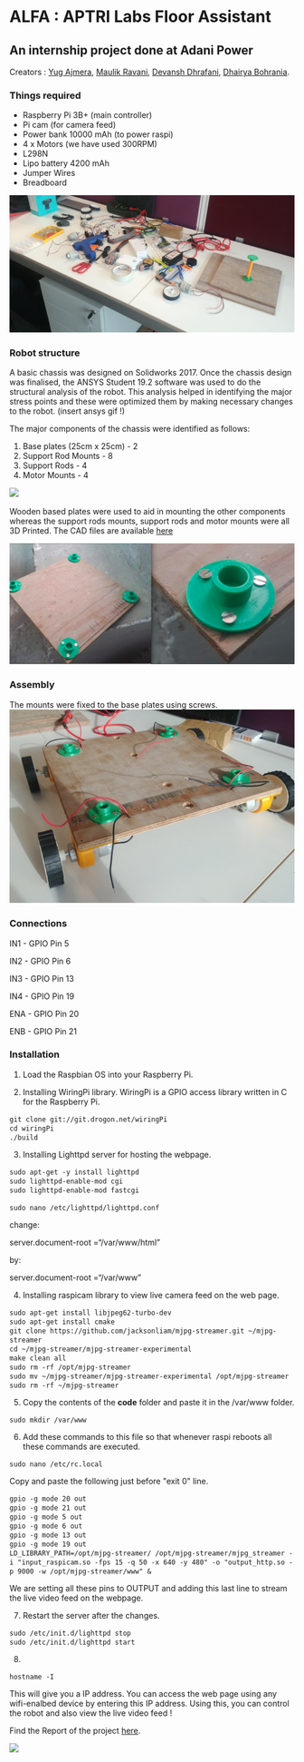 # ALFA : APTRI Labs Floor Assistant

## An internship project done at Adani Power

Creators : [Yug Ajmera](https://github.com/YugAjmera), [Maulik Ravani](https://github.com/Maulik1308), [Devansh Dhrafani](https://github.com/devanshdhrafani), [Dhairya Bohrania](https://github.com/Db1998).

### Things required
- Raspberry Pi 3B+ (main controller)
- Pi cam (for camera feed)
- Power bank 10000 mAh (to power raspi)
- 4 x Motors (we have used 300RPM)
- L298N
- Lipo battery 4200 mAh
- Jumper Wires
- Breadboard

![](images/req.jpg)


### Robot structure
A basic chassis was designed on Solidworks 2017. Once the chassis design was finalised, the ANSYS Student 19.2 software was used to do the structural analysis of the robot. This analysis helped in identifying the major stress points and these were optimized them by making necessary changes to the robot. (insert ansys gif !)

The major components of the chassis were identified as follows:
1. Base plates (25cm x 25cm) - 2
2. Support Rod Mounts - 8
3. Support Rods - 4
4. Motor Mounts - 4

![](images/printer.gif)

Wooden based plates were used to aid in mounting the other components whereas the support rods mounts, support rods and motor mounts were all 3D Printed. The CAD files are available [here](/CAD%20files)

![](images/1.png)


### Assembly
The mounts were fixed to the base plates using screws.
![](images/assembly.jpg)

### Connections
IN1 - GPIO Pin 5

IN2 - GPIO Pin 6

IN3 - GPIO Pin 13

IN4 - GPIO Pin 19

ENA - GPIO Pin 20

ENB - GPIO Pin 21

### Installation
1. Load the Raspbian OS into your Raspberry Pi.

2. Installing WiringPi library. WiringPi is a GPIO access library written in C for the Raspberry Pi.
```
git clone git://git.drogon.net/wiringPi
cd wiringPi
./build
```

3. Installing Lighttpd server for hosting the webpage.
```
sudo apt-get -y install lighttpd
sudo lighttpd-enable-mod cgi
sudo lighttpd-enable-mod fastcgi
```
`sudo nano /etc/lighttpd/lighttpd.conf`

change:

server.document-root =“/var/www/html”

by:

server.document-root =“/var/www”


4. Installing raspicam library to view live camera feed on the web page.
```
sudo apt-get install libjpeg62-turbo-dev 
sudo apt-get install cmake
git clone https://github.com/jacksonliam/mjpg-streamer.git ~/mjpg-streamer
cd ~/mjpg-streamer/mjpg-streamer-experimental
make clean all
sudo rm -rf /opt/mjpg-streamer
sudo mv ~/mjpg-streamer/mjpg-streamer-experimental /opt/mjpg-streamer
sudo rm -rf ~/mjpg-streamer
```

5. Copy the contents of the **code** folder and paste it in the /var/www folder.
```
sudo mkdir /var/www
```

6. Add these commands to this file so that whenever raspi reboots all these commands are executed.
```
sudo nano /etc/rc.local
```
Copy and paste the following just before "exit 0" line.
```
gpio -g mode 20 out
gpio -g mode 21 out
gpio -g mode 5 out
gpio -g mode 6 out
gpio -g mode 13 out
gpio -g mode 19 out
LD_LIBRARY_PATH=/opt/mjpg-streamer/ /opt/mjpg-streamer/mjpg_streamer -i "input_raspicam.so -fps 15 -q 50 -x 640 -y 480" -o "output_http.so -p 9000 -w /opt/mjpg-streamer/www" &
```
We are setting all these pins to OUTPUT and adding this last line to stream the live video feed on the webpage.


7. Restart the server after the changes.
```
sudo /etc/init.d/lighttpd stop
sudo /etc/init.d/lighttpd start
```

8. 
```
hostname -I
```
This will give you a IP address. You can access the web page using any wifi-enalbed device by entering this IP address. Using this, you can control the robot and also view the live video feed !

Find the Report of the project [here](/PS-1%20Report.pdf).

![](images/final.gif)

